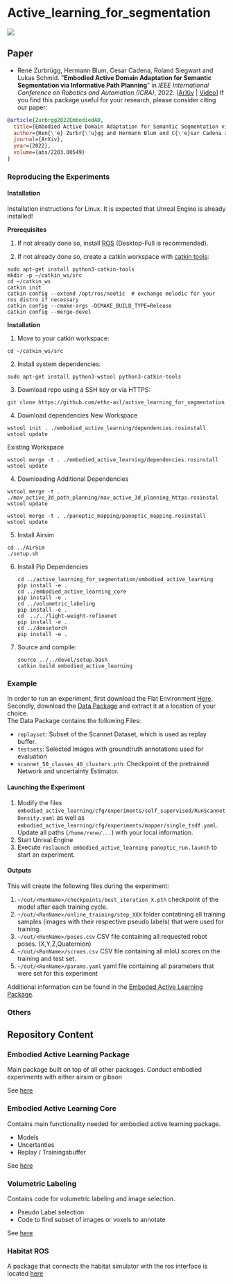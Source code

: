 # Active_learning_for_segmentation
![](documentation/movie.gif)
## Paper
* René Zurbrügg, Hermann Blum, Cesar Cadena, Roland Siegwart and Lukas Schmid. "**Embodied Active Domain Adaptation for Semantic Segmentation via Informative Path Planning**" in *IEEE International Conference on Robotics and Automation (ICRA)*, 2022.
  \[[ArXiv](https://arxiv.org/abs/2203.00549) | [Video](https://www.youtube.com/watch?v=FeFPEdZzT3w)]
If you find this package useful for your research, please consider citing our paper:
```bibtex
@article{Zurbrgg2022EmbodiedAD,
  title={Embodied Active Domain Adaptation for Semantic Segmentation via Informative Path Planning},
  author={Ren{\'e} Zurbr{\"u}gg and Hermann Blum and C{\'e}sar Cadena and Roland Y. Siegwart and Lukas Maximilian Schmid},
  journal={ArXiv},
  year={2022},
  volume={abs/2203.00549}
}
```
### Reproducing the Experiments
#### Installation 
Installation instructions for Linux. It is expected that Unreal Engine is already installed!

**Prerequisites**

1. If not already done so, install [ROS](http://wiki.ros.org/ROS/Installation) (Desktop-Full is recommended).

2. If not already done so, create a catkin workspace with [catkin tools](https://catkin-tools.readthedocs.io/en/latest/):

```shell script
sudo apt-get install python3-catkin-tools
mkdir -p ~/catkin_ws/src
cd ~/catkin_ws
catkin init
catkin config --extend /opt/ros/noetic  # exchange melodic for your ros distro if necessary
catkin config --cmake-args -DCMAKE_BUILD_TYPE=Release
catkin config --merge-devel
```

**Installation**

1. Move to your catkin workspace:
```shell script
cd ~/catkin_ws/src
```

2. Install system dependencies:
```shell script
sudo apt-get install python3-wstool python3-catkin-tools
```

3. Download repo using a SSH key or via HTTPS:
```shell script
git clone https://github.com/ethz-asl/active_learning_for_segmentation
```
4. Download dependencies
New Workspace
```shell script
wstool init . ./embodied_active_learning/dependencies.rosinstall
wstool update
```
Existing Workspace
```shell script
wstool merge -t . ./embodied_active_learning/dependencies.rosinstall
wstool update
```

4. Downloading Additional Dependencies
```shell script
wstool merge -t . ./mav_active_3d_path_planning/mav_active_3d_planning_https.rosinstal
wstool update
```
```shell script
wstool merge -t . ./panoptic_mapping/panoptic_mapping.rosinstall
wstool update
```
5. Install Airsim
  ```shell script
  cd ../AirSim
  ./setup.sh
  ```
6. Install Pip Dependencies
   ``` shell script
   cd ../active_learning_for_segmentation/embodied_active_learning
   pip install -e . 
   cd ../embodied_active_learning_core
   pip install -e . 
   cd ../volumetric_labeling
   pip install -e .
   cd  ../../light-weight-refinenet
   pip install -e .
   cd ../densetorch
   pip install -e .
   ```
8. Source and compile:
    ```shell script
    source ../../devel/setup.bash
    catkin build embodied_active_learning
    ```

### Example
In order to run an experiment, first download the Flat Environment [Here](https://drive.google.com/file/d/17TVKpT9kzytpazMqiCQee4QbiRqwl0Qz/view?usp=sharing).
Secondly, download the [Data Package](https://drive.google.com/file/d/17TVKpT9kzytpazMqiCQee4QbiRqwl0Qz/view?usp=sharing) and extract it at a location of your choice.  
The Data Package contains the following Files:
- `replayset`: Subset of the Scannet Dataset, which is used as replay buffer.
- `testsets`: Selected Images with groundtruth annotations used for evaluation
- `scannet_50_classes_40_clusters.pth`: Checkpoint of the pretrained Network and uncertainty Estimator.

#### Launching the Experiment
1. Modify the files `embodied_active_learning/cfg/experiments/self_supervised/RunScannetDensity.yaml` as well as `embodied_active_learning/cfg/experiments/mapper/single_tsdf.yaml`. Update all paths (`/home/rene/...`) with your local information.
2. Start Unreal Engine
3. Execute `roslaunch embodied_active_learning panoptic_run.launch` to start an experiment.

#### Outputs
This will create the following files during the experiment:
1. `~/out/<RunName>/checkpoints/best_iteration_X.pth` checkpoint of the model after each training cycle.
2. `~/out/<RunName>/online_training/step_XXX` folder contatining all training samples (images with their respective pseudo labels) that were used for training. 
3. `~/out/<RunName>/poses.csv` CSV file containing all requested robot poses. (X,Y,Z,Quaternion)
4. `~/out/<RunName>/scroes.csv` CSV file containing all mIoU scores on the training and test set.
5. `~/out/<RunName>/params.yaml` yaml file containing all parameters that were set for this experiment

Additional information can be found in the [Emboded Active Learning Package](embodied_active_learning).


### Others
## Repository Content

### Embodied Active Learning Package
Main package built on top of all other packages. Conduct embodied experiments with either airsim or gibson

See [here](embodied_active_learning)


### Embodied Active Learning Core
Contains main functionality needed for embodied active learning package. 
- Models
- Uncertanties
- Replay / Trainingsbuffer

See [here](embodied_active_learning_core)


### Volumetric Labeling
Contains code for volumetric labeling and image selection.
- Pseudo Label selection
- Code to find subset of images or voxels to annotate

See [here](volumetric_labeling)

### Habitat ROS 
A package that connects the habitat simulator with the ros interface is located [here](habitat_ros/README.md)
